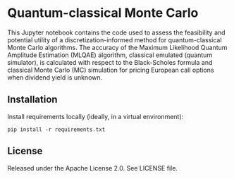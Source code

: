 # Quantum-classical Monte Carlo

This Jupyter notebook contains the code used to assess the feasibility and potential utility of a discretization-informed method for quantum-classical Monte Carlo algorithms. The accuracy of the Maximum Likelihood Quantum Amplitude Estimation (MLQAE) algorithm, classical emulated (quantum simulator), is calculated with respect to the Black-Scholes formula and classical Monte Carlo (MC) simulation for pricing European call options when dividend yield is unknown.


## Installation

Install requirements locally (ideally, in a virtual environment):

    pip install -r requirements.txt


## License

Released under the Apache License 2.0. See LICENSE file.
